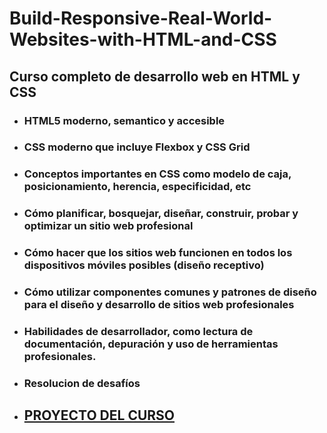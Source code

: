 # Build-Responsive-Real-World-Websites-with-HTML-and-CSS

## Curso completo de desarrollo web en HTML y CSS

- ### HTML5 moderno, semantico y accesible
- ### CSS moderno que incluye Flexbox y CSS Grid
- ### Conceptos importantes en CSS como modelo de caja, posicionamiento, herencia, especificidad, etc
- ### Cómo planificar, bosquejar, diseñar, construir, probar y optimizar un sitio web profesional
- ### Cómo hacer que los sitios web funcionen en todos los dispositivos móviles posibles (diseño receptivo)
- ### Cómo utilizar componentes comunes y patrones de diseño para el diseño y desarrollo de sitios web profesionales
- ### Habilidades de desarrollador, como lectura de documentación, depuración y uso de herramientas profesionales.
- ### Resolucion de desafíos
- ## [PROYECTO DEL CURSO](https://omnifoodprojectcoursehtmlcss.netlify.app/)
